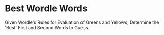 # Best Wordle Words

Given Wordle's Rules for Evaluation of Greens and Yellows, Determine the 'Best' First and Second Words to Guess.